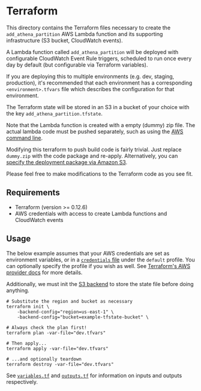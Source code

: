 # Terraform

This directory contains the Terraform files necessary to create the `add_athena_partition` AWS Lambda function and its
supporting infrastructure (S3 bucket, CloudWatch events).

A Lambda function called `add_athena_partition` will be deployed with configurable CloudWatch Event Rule triggers, 
scheduled to run once every day by default (but configurable via Terraform variables).

If you are deploying this to multiple environments (e.g. dev, staging, production), it's recommended that each
environment has a corresponding `<environment>.tfvars` file which describes the configuration for that environment.

The Terraform state will be stored in an S3 in a bucket of your choice with the key `add_athena_partition.tfstate`.

Note that the Lambda function is created with a empty (dummy) zip file. The actual lambda code must be pushed 
separately, such as using the [AWS command line](https://docs.aws.amazon.com/cli/latest/reference/lambda/update-function-code.html).

Modifying this terraform to push build code is fairly trivial. Just replace `dummy.zip` with the code package and 
re-apply. Alternatively, you can [specify the deployment package via Amazon S3](https://registry.terraform.io/providers/hashicorp/aws/latest/docs/resources/lambda_function#specifying-the-deployment-package).

Please feel free to make modifications to the Terraform code as you see fit.

## Requirements

* Terraform (version >= 0.12.6)
* AWS credentials with access to create Lambda functions and CloudWatch events

## Usage

The below example assumes that your AWS credentials are set as environment variables, or in a
[`credentials` file](https://docs.aws.amazon.com/cli/latest/userguide/cli-configure-files.html) under the `default`
profile. You can optionally specify the profile if you wish as well. See
[Terraform's AWS provider docs](https://www.terraform.io/docs/providers/aws/index.html) for more details.

Additionally, we must init the [S3 backend](https://www.terraform.io/docs/backends/types/s3.html) to store the state
file before doing anything.

```
# Substitute the region and bucket as necessary
terraform init \
    -backend-config="region=us-east-1" \
    -backend-config="bucket=example-tfstate-bucket" \

# Always check the plan first!
terraform plan -var-file="dev.tfvars"

# Then apply...
terraform apply -var-file="dev.tfvars"

# ...and optionally teardown
terraform destroy -var-file="dev.tfvars"
```

See [`variables.tf`](./variables.tf) and [`outputs.tf`](outputs.tf) for information on inputs and outputs respectively.
